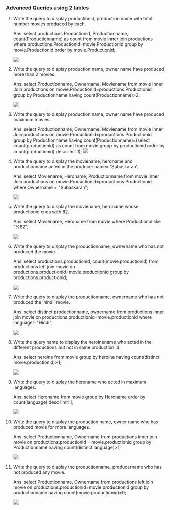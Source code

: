 ###  Advanced Queries using 2 tables
1. Write the query to display productionid, production name with total number movies produced by each.

    Ans. select productions.Productionid, Productionname, count(Productionname) as count from movie inner join productions where productions.Productionid=movie.Productionid group by movie.Productionid order by movie.Productionid;
    
    ![](/SQL%20Activities/Images/AS1.PNG)

2. Write the query to display production name, owner name have produced more than 2 movies.

    Ans. select Productionname, Ownername, Moviename from movie Inner Join productions on movie.Productionid=productions.Productionid group by Productionname having count(Productionname)>2;

    ![](/SQL%20Activities/Images/AS2.PNG)

3. Write the query to display production name, owner name have produced maximum movies

    Ans. select Productionname, Ownername, Moviename from movie Inner Join productions on movie.Productionid=productions.Productionid group by Productionname having count(Productionname)=(select count(productionid) as count from movie group by productionid order by count(productionid) desc limit 1);
    ![](/SQL%20Activities/Images/AS3.PNG)

4. Write the query to display the moviename, heroname and productionname acted in the producer name= ’Subaskaran’.

    Ans. select Moviename, Heroname, Productionname from movie Inner Join productions on movie.Productionid=productions.Productionid where Ownername = "Subaskaran";

    ![](/SQL%20Activities/Images/AS4.PNG)

5. Write the query to display the moviename, heroname whose productionid ends with 82.
    
    Ans. select Moviename, Heroname from movie where Productionid like "%82";

    ![](/SQL%20Activities/Images/AS5.PNG)
6. Write the query to display the productionname, ownername who has not produced the movie.
    
    Ans. select productions.productionid, count(movie.productionid) from productions left join movie on productions.productionid=movie.productionid group by productions.productionid;

    ![](/SQL%20Activities/Images/AS6.PNG)

7. Write the query to display the productionname, ownername who has not produced the ‘hindi’ movie.

    Ans. select distinct productionname, ownername from productions inner join movie on productions.productionid=movie.productionid where language!="Hindi";

    ![](/SQL%20Activities/Images/AS7.PNG)

8. Write the query name to display the heroinename who acted in the different productions but not in same production id.
    
    Ans: select heroine from movie group by heroine having count(distinct movie.productionid)>1;

    ![](/SQL%20Activities/Images/AS8.PNG)

9. Write the query to display the heroname who acted in maximum languages.
    
    Ans: select Heroname from movie group by Heroname order by count(language) desc limit 1;

    ![](/SQL%20Activities/Images/AS9.PNG)

10. Write the query to display the production name, owner name who has produced movie for more languages.
    
    Ans. select Productionname, Ownername from productions inner join movie on productions.productionid = movie.productionid group by Productionname having count(distinct language)>1;

    ![](/SQL%20Activities/Images/AS10.PNG)

11. Write the query to display the productionname, producername who has not produced any movie.
    
    Ans. select Productionname, Ownername from productions left join movie on productions.productionid=movie.productionid group by productionname having count(movie.productionid)=0;

    ![](/SQL%20Activities/Images/AS11.PNG)